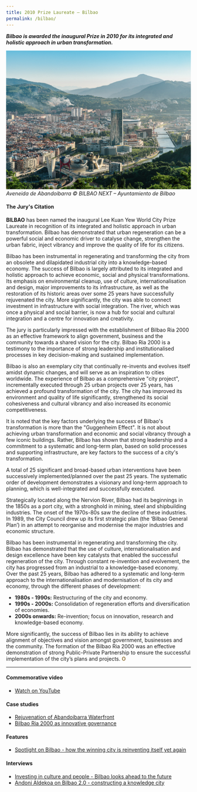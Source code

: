 ```yaml
---
title: 2010 Prize Laureate — Bilbao
permalink: /bilbao/
---
```


***Bilbao is awarded the inaugural Prize in 2010 for its integrated and holistic approach in urban transformation.***

![Aveneida de Abandoibarra](/images/laureates/bilbao.jpg)
_Aveneida de Abandoibarra © BILBAO NEXT – Ayuntamiento de Bilbao_

#### **The Jury's Citation**

**BILBAO** has been named the inaugural Lee Kuan Yew World City Prize Laureate in recognition of its integrated and holistic approach in urban transformation. Bilbao has demonstrated that urban regeneration can be a powerful social and economic driver to catalyse change, strengthen the urban fabric, inject vibrancy and improve the quality of life for its citizens. 

Bilbao has been instrumental in regenerating and transforming the city from an obsolete and dilapidated industrial city into a knowledge-based economy. The success of Bilbao is largely attributed to its integrated and holistic approach to achieve economic, social and physical transformations. Its emphasis on environmental cleanup, use of culture, internationalisation and design, major improvements to its infrastructure, as well as the restoration of its historic areas over some 25 years have successfully rejuvenated the city. More significantly, the city was able to connect investment in infrastructure with social integration. The river, which was once a physical and social barrier, is now a hub for social and cultural integration and a centre for innovation and creativity.

The jury is particularly impressed with the establishment of Bilbao Ria 2000 as an effective framework to align government, business and the community towards a shared vision for the city. Bilbao Ria 2000 is a testimony to the importance of strong leadership and institutionalised processes in key decision-making and sustained implementation.

Bilbao is also an exemplary city that continually re-invents and evolves itself amidst dynamic changes, and will serve as an inspiration to cities worldwide. The experience of Bilbao as a comprehensive "city project", incrementally executed through 25 urban projects over 25 years, has achieved a profound transformation of the city. The city has improved its environment and quality of life significantly, strengthened its social cohesiveness and cultural vibrancy and also increased its economic competitiveness.

It is noted that the key factors underlying the success of Bilbao's transformation is more than the "Guggenheim Effect". It is not about achieving urban transformation and economic and social vibrancy through a few iconic buildings. Rather, Bilbao has shown that strong leadership and a commitment to a systematic and long-term plan, based on solid processes and supporting infrastructure, are key factors to the success of a city's transformation.

A total of 25 significant and broad-based urban interventions have been successively implemented/planned over the past 25 years. The systematic order of development demonstrates a visionary and long-term approach to planning, which is well-integrated and successfully executed. 

Strategically located along the Nervion River, Bilbao had its beginnings in the 1850s as a port city, with a stronghold in mining, steel and shipbuilding industries. The onset of the 1970s-80s saw the decline of these industries. In 1989, the City Council drew up its first strategic plan (the ‘Bilbao General Plan’) in an attempt to reorganise and modernise the major industries and economic structure. 

Bilbao has been instrumental in regenerating and transforming the city. Bilbao has demonstrated that the use of culture, internationalisation and design excellence have been key catalysts that enabled the successful regeneration of the city. Through constant re-invention and evolvement, the city has progressed from an industrial to a knowledge-based economy. Over the past 25 years, Bilbao has adhered to a systematic and long-term approach to the internationalisation and modernisation of its city and economy, through the different phases of development:

-   **1980s - 1990s:** Restructuring of the city and economy.
-   **1990s - 2000s:**  Consolidation of regeneration efforts and diversification of economies.
-   **2000s onwards:**  Re-invention; focus on innovation, research and knowledge-based economy.

More significantly, the success of Bilbao lies in its ability to achieve alignment of objectives and vision amongst government, businesses and the community. The formation of the Bilbao Ria 2000 was an effective demonstration of strong Public-Private Partnership to ensure the successful implementation of the city’s plans and projects. **<font color="#967942">O</font>**

---

#### **Commemorative video**

- [Watch on YouTube](https://www.youtube.com/watch?v=R9aBW7yF0-0)

#### **Case studies**

- [Rejuvenation of Abandoibarra Waterfront](/resources/case-studies/abandoibarra-waterfront/)
- [Bilbao Ria 2000 as innovative governance](/resources/case-studies/bilbao-ria-2000/)

#### **Features**

- [Spotlight on Bilbao - how the winning city is reinventing itself yet again](/resources/features/spotlight-bilbao/)

#### **Interviews** 

- [Investing in culture and people - Bilbao looks ahead to the future](/resources/interviews/investing-culture-people/)
- [Andoni Aldekoa on Bilbao 2.0 - constructing a knowledge city](/resources/interviews/constructing-knowledge-city/)
